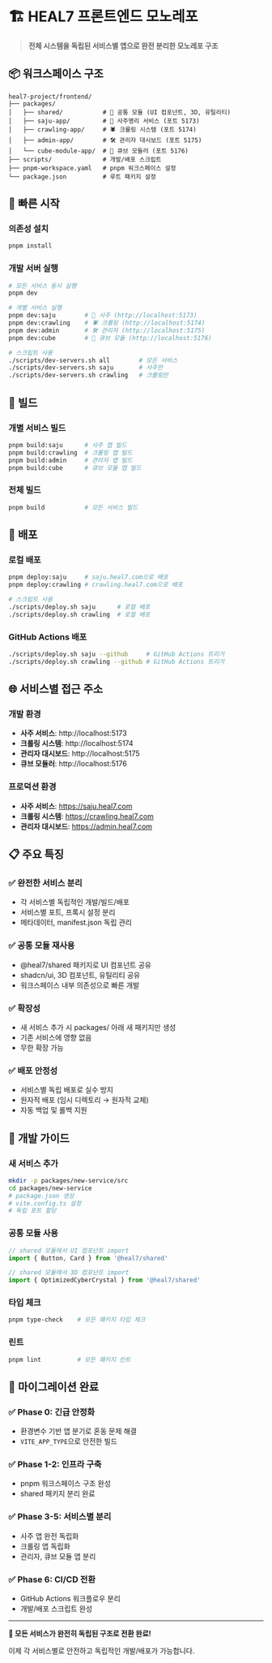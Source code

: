 # 🏗️ HEAL7 프론트엔드 모노레포

> **전체 시스템을 독립된 서비스별 앱으로 완전 분리한 모노레포 구조**

## 📦 워크스페이스 구조

```
heal7-project/frontend/
├── packages/
│   ├── shared/           # 🔄 공통 모듈 (UI 컴포넌트, 3D, 유틸리티)
│   ├── saju-app/         # 🔮 사주명리 서비스 (포트 5173)
│   ├── crawling-app/     # 🕷️ 크롤링 시스템 (포트 5174)
│   ├── admin-app/        # 🛠️ 관리자 대시보드 (포트 5175)
│   └── cube-module-app/  # 🎼 큐브 모듈러 (포트 5176)
├── scripts/              # 개발/배포 스크립트
├── pnpm-workspace.yaml   # pnpm 워크스페이스 설정
└── package.json          # 루트 패키지 설정
```

## 🚀 빠른 시작

### 의존성 설치
```bash
pnpm install
```

### 개발 서버 실행
```bash
# 모든 서비스 동시 실행
pnpm dev

# 개별 서비스 실행
pnpm dev:saju        # 🔮 사주 (http://localhost:5173)
pnpm dev:crawling    # 🕷️ 크롤링 (http://localhost:5174)
pnpm dev:admin       # 🛠️ 관리자 (http://localhost:5175)
pnpm dev:cube        # 🎼 큐브 모듈 (http://localhost:5176)

# 스크립트 사용
./scripts/dev-servers.sh all        # 모든 서비스
./scripts/dev-servers.sh saju       # 사주만
./scripts/dev-servers.sh crawling   # 크롤링만
```

## 🔨 빌드

### 개별 서비스 빌드
```bash
pnpm build:saju      # 사주 앱 빌드
pnpm build:crawling  # 크롤링 앱 빌드
pnpm build:admin     # 관리자 앱 빌드
pnpm build:cube      # 큐브 모듈 앱 빌드
```

### 전체 빌드
```bash
pnpm build           # 모든 서비스 빌드
```

## 🚀 배포

### 로컬 배포
```bash
pnpm deploy:saju     # saju.heal7.com으로 배포
pnpm deploy:crawling # crawling.heal7.com으로 배포

# 스크립트 사용
./scripts/deploy.sh saju      # 로컬 배포
./scripts/deploy.sh crawling  # 로컬 배포
```

### GitHub Actions 배포
```bash
./scripts/deploy.sh saju --github     # GitHub Actions 트리거
./scripts/deploy.sh crawling --github # GitHub Actions 트리거
```

## 🌐 서비스별 접근 주소

### 개발 환경
- **사주 서비스**: http://localhost:5173
- **크롤링 시스템**: http://localhost:5174  
- **관리자 대시보드**: http://localhost:5175
- **큐브 모듈러**: http://localhost:5176

### 프로덕션 환경
- **사주 서비스**: https://saju.heal7.com
- **크롤링 시스템**: https://crawling.heal7.com
- **관리자 대시보드**: https://admin.heal7.com

## 📋 주요 특징

### ✅ 완전한 서비스 분리
- 각 서비스별 독립적인 개발/빌드/배포
- 서비스별 포트, 프록시 설정 분리
- 메타데이터, manifest.json 독립 관리

### ✅ 공통 모듈 재사용
- @heal7/shared 패키지로 UI 컴포넌트 공유
- shadcn/ui, 3D 컴포넌트, 유틸리티 공유
- 워크스페이스 내부 의존성으로 빠른 개발

### ✅ 확장성
- 새 서비스 추가 시 packages/ 아래 새 패키지만 생성
- 기존 서비스에 영향 없음
- 무한 확장 가능

### ✅ 배포 안정성
- 서비스별 독립 배포로 실수 방지
- 원자적 배포 (임시 디렉토리 → 원자적 교체)
- 자동 백업 및 롤백 지원

## 🔧 개발 가이드

### 새 서비스 추가
```bash
mkdir -p packages/new-service/src
cd packages/new-service
# package.json 생성
# vite.config.ts 설정
# 독립 포트 할당
```

### 공통 모듈 사용
```typescript
// shared 모듈에서 UI 컴포넌트 import
import { Button, Card } from '@heal7/shared'

// shared 모듈에서 3D 컴포넌트 import  
import { OptimizedCyberCrystal } from '@heal7/shared'
```

### 타입 체크
```bash
pnpm type-check    # 모든 패키지 타입 체크
```

### 린트
```bash
pnpm lint          # 모든 패키지 린트
```

## 🎯 마이그레이션 완료

### ✅ Phase 0: 긴급 안정화
- 환경변수 기반 앱 분기로 혼동 문제 해결
- `VITE_APP_TYPE`으로 안전한 빌드

### ✅ Phase 1-2: 인프라 구축
- pnpm 워크스페이스 구조 완성
- shared 패키지 분리 완료

### ✅ Phase 3-5: 서비스별 분리
- 사주 앱 완전 독립화
- 크롤링 앱 독립화
- 관리자, 큐브 모듈 앱 분리

### ✅ Phase 6: CI/CD 전환
- GitHub Actions 워크플로우 분리
- 개발/배포 스크립트 완성

---

**🎉 모든 서비스가 완전히 독립된 구조로 전환 완료!**

이제 각 서비스별로 안전하고 독립적인 개발/배포가 가능합니다.